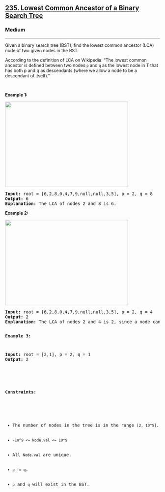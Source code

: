 <h2><a href="https://leetcode.com/problems/lowest-common-ancestor-of-a-binary-search-tree/">235. Lowest Common Ancestor of a Binary Search Tree</a></h2><h3>Medium</h3><hr><div><p>Given a binary search tree (BST), find the lowest common ancestor (LCA) node of two given nodes in the BST.

According to the definition of LCA on Wikipedia: “The lowest common ancestor is defined between two nodes <code>p</code> and <code>q</code> as the lowest node in T that has both p and q as descendants (where we allow a node to be a descendant of itself).”   
<p>&nbsp;</p>
<p><strong>Example 1:</strong></p>
<img alt="" src="https://assets.leetcode.com/uploads/2018/12/14/binarysearchtree_improved.png" style="width: 400px; height: 277px;">
<pre><strong>Input:</strong> root = [6,2,8,0,4,7,9,null,null,3,5], p = 2, q = 8
<strong>Output:</strong> 6
<strong>Explanation:</strong> The LCA of nodes 2 and 8 is 6.
</pre>

<p><strong>Example 2:</strong></p>
<img alt="" src="https://assets.leetcode.com/uploads/2018/12/14/binarysearchtree_improved.png" style="width: 400px; height: 277px;">
<pre><strong>Input:</strong> root = [6,2,8,0,4,7,9,null,null,3,5], p = 2, q = 4
<strong>Output:</strong> 2
<strong>Explanation:</strong> The LCA of nodes 2 and 4 is 2, since a node can be a descendant of itself according to the LCA definition.

<p><strong>Example 3:</strong></p>
<pre><strong>Input:</strong> root = [2,1], p = 2, q = 1
<strong>Output:</strong> 2

<p>&nbsp;</p>
<p><strong>Constraints:</strong></p>

<ul>
	<li>The number of nodes in the tree is in the range <code>[2, 10^5]</code>.</li>
    <li><code>-10^9 <= Node.val <= 10^9</code></li>
	<li>All <code>Node.val</code> are unique.</li>
    <li><code>p != q</code>.</li>
    <li><code>p</code> and <code>q</code> will exist in the BST.</li>
</ul>
</div>